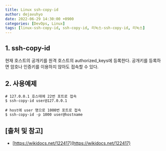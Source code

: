 ```yaml
---
title: Linux ssh-copy-id
author: dejavuhyo
date: 2022-06-29 14:30:00 +0900
categories: [DevOps, Linux]
tags: [linux-ssh-copy-id, ssh-copy-id, 리눅스-ssh-copy-id, 리눅스]
---
```


## 1. ssh-copy-id
현재 호스트의 공개키를 원격 호스트의 authorized_keys에 등록한다. 공개키를 등록하면 암호나 인증키를 이용하지 않아도 접속할 수 있다.

## 2. 사용예제

```shell
# 127.0.0.1 호스테에 22번 포트로 접속
$ ssh-copy-id user@127.0.0.1

# host에 user 명으로 1000번 포트로 접속
$ ssh-copy-id -p 1000 user@hostname
```

## [출처 및 참고]
* [https://wikidocs.net/122417](https://wikidocs.net/122417)
